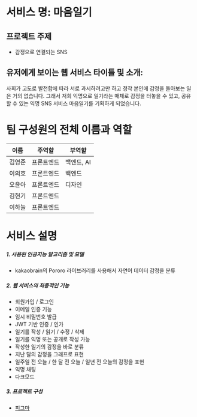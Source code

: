 # 서비스 명: 마음일기
## 프로젝트 주제
- 감정으로 연결되는 SNS

## 유저에게 보이는 웹 서비스 타이틀 및 소개: 
사회가 고도로 발전함에 따라 서로 과시하려고만 하고 정작 본인에 감정을 돌아보는 일은 거의 없습니다. 그래서 저희 익명으로 일기라는 매체로 감정을 터놓을 수 있고, 공유할 수 있는 익명 SNS 서비스 마음일기를 기획하게 되었습니다.

# 팀 구성원의 전체 이름과 역할
| 이름   | 주역할     | 부역할 |
| ------ | ---------- | ------ |
| 김영준 | 프론트엔드 | 백엔드, AI |
| 이의호 | 프론트엔드 | 백엔드 |
| 오윤아 | 프론트엔드 | 디자인 |
| 김현기 | 프론트엔드 |        |
| 이하늘 | 프론트엔드 |        |

# 서비스 설명
##### 1. 사용된 인공지능 알고리즘 및 모델
- kakaobrain의 Pororo 라이브러리를 사용해서 자연어 데이터 감정을 분류

##### 2. 웹 서비스의 최종적인 기능
- 회원가입 / 로그인
- 이메일 인증 기능
- 임시 비밀번호 발급
- JWT 기반 인증 / 인가
- 일기를 작성 / 읽기 / 수정 / 삭제
- 일기를 익명 또는 공개로 작성 가능
- 작성한 일기의 감정을 바로 분류
- 지난 달의 감정을 그래프로 표현
- 일주일 전 오늘 / 한 달 전 오늘 / 일년 전 오늘의 감정을 표현
- 익명 채팅
- 다크모드

##### 3. 프로젝트 구성
-   [피그마](https://www.figma.com/file/E6OBneQx7wPXu6aisIU3ED/%5BTeam02%5D-%EB%A7%88%EC%9D%8C%EC%9D%BC%EA%B8%B0?node-id=0%3A1&t=SgnBLX57KZKiNIaf-0)
